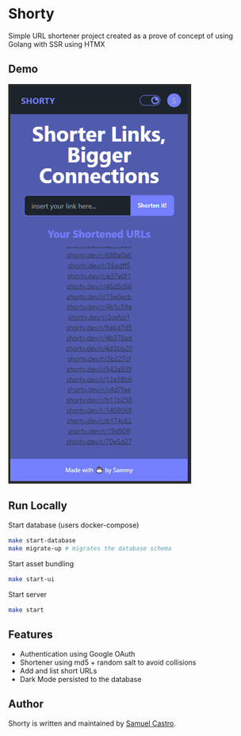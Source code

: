 # Shorty #

Simple URL shortener project created as a prove of concept of using Golang with SSR using HTMX

## Demo ##

![shorty landing page](assets/short-landing-page.png "Shorty")

## Run Locally ##

Start database (users docker-compose)

```bash
make start-database
make migrate-up # migrates the database schema
```

Start asset bundling

```bash
make start-ui
```

Start server

```bash
make start
```

## Features ##

- Authentication using Google OAuth
- Shortener using md5 + random salt to avoid collisions
- Add and list short URLs
- Dark Mode persisted to the database

## Author ##

Shorty is written and maintained by [Samuel Castro](https://www.linkedin.com/in/samuelfvlcastro/).
